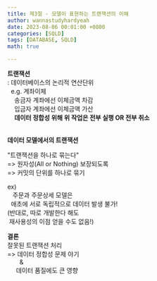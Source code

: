 ```yaml
---
title: 제3절 - 모델이 표현하는 트랜잭션의 이해
author: wannastudyhardyeah
date: 2023-08-06 00:01:00 +0800
categories: [SQLD]
tags: [DATABASE, SQLD]
math: true

---
```

<b>트랜잭션</b><br>
\: 데이터베이스의 논리적 연산단위<br>
&nbsp;&nbsp;e.g. 계좌이체<br>
&nbsp;&nbsp;&nbsp;&nbsp;송금자 계좌에선 이체금액 차감<br>
&nbsp;&nbsp;&nbsp;&nbsp;입금자 계좌에선 이체금액 가산<br>
&nbsp;&nbsp;&nbsp;&nbsp;<b>데이터 정합성 위해 위 작업은 전부 실행 OR 전부 취소</b><br>

<br>
<b>데이터 모델에서의 트랜잭션</b><br>


"트랜잭션을 하나로 묶는다"<br>
=> 원자성(All or Nothing) 보장되도록<br>
=> 커밋의 단위를 하나로 묶기<br>


ex)<br>
&nbsp;&nbsp;&nbsp;주문과 주문상세 모델은<br>
&nbsp;&nbsp;애초에 서로 독립적으로 데이터 발생 불가!<br>
(반대로, 따로 개발한다 해도<br>
&nbsp;재사용성의 이점 얻을 수도 없음!)<br>


<b>결론</b><br>
잘못된 트랜잭션 처리<br>
=> 데이터 정합성 문제 야기<br>
&nbsp;&nbsp;&nbsp;&nbsp;&nbsp;&nbsp; &<br>
&nbsp;&nbsp;&nbsp;&nbsp;&nbsp;데이터 품질에도 큰 영향<br>